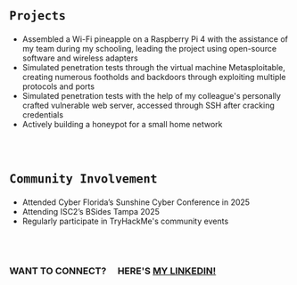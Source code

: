 ## <pre>Projects</pre> 
- Assembled a Wi-Fi pineapple on a Raspberry Pi 4 with the assistance of my team during my schooling, leading the project using open-source software and wireless adapters
-	Simulated penetration tests through the virtual machine Metasploitable, creating numerous footholds and backdoors through exploiting multiple protocols and ports
-	Simulated penetration tests with the help of my colleague's personally crafted vulnerable web server, accessed through SSH after cracking credentials
-	Actively building a honeypot for a small home network
 

<br></br>

## <pre>Community Involvement</pre>
- Attended Cyber Florida’s Sunshine Cyber Conference in 2025
- Attending ISC2’s BSides Tampa 2025
- Regularly participate in TryHackMe's community events

<br></br>
### WANT TO CONNECT? &emsp;HERE'S [MY LINKEDIN!](https://www.linkedin.com/in/daora-russell-912400324/)
